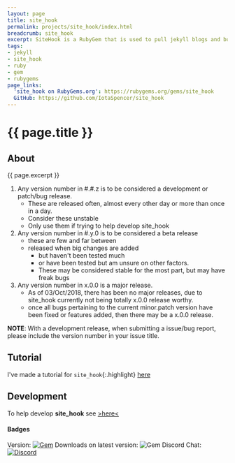 ```yaml
---
layout: page
title: site_hook
permalink: projects/site_hook/index.html
breadcrumb: site_hook
excerpt: SiteHook is a RubyGem that is used to pull jekyll blogs and build them as a intermediary between a git service webhook and a production server.
tags:
- jekyll
- site_hook
- ruby
- gem
- rubygems
page_links:
  'site_hook on RubyGems.org': https://rubygems.org/gems/site_hook
  GitHub: https://github.com/IotaSpencer/site_hook
---
```

# {{ page.title }}

## About

{{ page.excerpt }}

1. Any version number in #.#.z is to be considered a development or patch/bug release.
   * These are released often, almost every other day or more than once in a day.
   * Consider these unstable
   * Only use them if trying to help develop site_hook
1. Any version number in #.y.0 is to be considered a beta release
   * these are few and far between
   * released when big changes are added
     * but haven't been tested much
     * or have been tested but am unsure on other factors.
     * These may be considered stable for the most part, but may have freak bugs
1. Any version number in x.0.0 is a major release.
   * As of 03/Oct/2018, there has been no major releases, due to site_hook currently not being totally x.0.0 release worthy.
   * once all bugs pertaining to the current minor.patch version have been fixed or features added, then there may be a x.0.0 release.


**NOTE**: With a development release, when submitting a issue/bug report, please include the version number in your issue title.

## Tutorial

I've made a tutorial for `site_hook`{:.highlight} [here](/projects/site_hook/tutorial/)

## Development

To help develop **site_hook** see [>here<](/projects/site_hook/developing)
#### Badges

Version: [![Gem](https://img.shields.io/gem/v/site_hook.svg?style=plastic)](https://github.com/IotaSpencer/site_hook)
Downloads on latest version: ![Gem](https://img.shields.io/gem/dtv/site_hook.svg?style=plastic)
Discord Chat: [![Discord](https://img.shields.io/discord/497246541053165570.svg?logo=discord&style=plastic)](https://discord.gg/6Kbpppt)